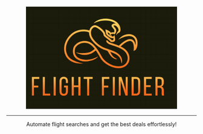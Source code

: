 <p align="center">
<img src="img/logo.png" width="400" />
</p>

***
<p align="center">
Automate flight searches and get the best deals effortlessly!
</p>

